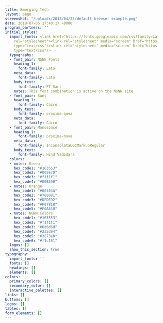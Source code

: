 ```yaml
---
title: Emerging Tech
layout: page
screenshot: "/uploads/2018/04/23/default browser example.png"
date: 2018-07-06 17:40:17 +0000
program_partners: ''
initial_styles:
  import_fonts: <link href="https://fonts.googleapis.com/css?family=Lato:300,400,700|PT+Sans|Inconsolata|Hind+Vadodara|Cairo|Cousine"
    rel="stylesheet"><link rel="stylesheet" media="screen" href="https://fontlibrary.org/face/inconsolata-lgc-markup"
    type="text/css"/><link rel="stylesheet" media="screen" href="https://fontlibrary.org/face/gidole-regular"
    type="text/css"/>
  typography:
  - font_pair: NGNN Fonts
    heading_1:
      font-family: Lato
    meta_data:
      font-family: Lato
    body_text:
      font-family: PT Sans
    notes: This font combination is active on the NGNN site
  - font_pair: Sans
    heading_1:
      font-family: Cairo
    body_text:
      font-family: proxima-nova
    meta_data:
      font-family: Cairo
  - font_pair: Monospace
    heading_1:
      font-family: proxima-nova
    meta_data:
      font-family: InconsolataLGCMarkupRegular
    body_text:
      font-family: Hind Vadodara
  colors:
  - notes: Green
    hex_code1: "#163553"
    hex_code2: "#005E7D"
    hex_code3: "#f1f1f1"
    hex_code4: "#00B590"
  - notes: Orange
    hex_code1: "#00394A"
    hex_code2: "#708081"
    hex_code3: "#DEDED2"
    hex_code4: "#F07818"
    hex_code5: "#F0A830"
  - notes: NGNN Colors
    hex_code1: "#163553"
    hex_code2: "#f1f1f1"
    hex_code3: "#6d6d6d"
    hex_code4: "#235d94"
    hex_code5: "#3873ab"
    hex_code6: "#f1c161"
  logos: []
  show_this_section: true
typography:
  import_fonts: ''
  fonts: []
  headings: []
  elements: []
colors:
  primary_colors: []
  secondary_color: []
  interactive_palettes: []
links: []
buttons: []
logos: []
tables: []
form_elements: []
---
```

